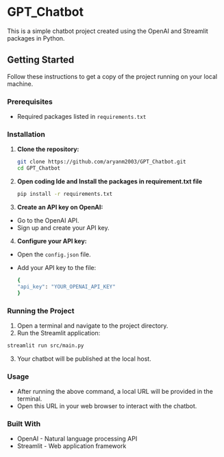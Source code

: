 # GPT_Chatbot

This is a simple chatbot project created using the OpenAI and Streamlit packages in Python.

## Getting Started

Follow these instructions to get a copy of the project running on your local machine.

### Prerequisites

- Required packages listed in `requirements.txt`

### Installation

1. **Clone the repository:**
   ```sh
   git clone https://github.com/aryanm2003/GPT_Chatbot.git
   cd GPT_Chatbot

2. **Open coding Ide and Install the packages in requirement.txt file**
    ```sh
    pip install -r requirements.txt

3. **Create an API key on OpenAI:**
- Go to the OpenAI API.
- Sign up and create your API key.

4. **Configure your API key:**
- Open the `config.json` file.
- Add your API key to the file:
  
  ```sh
  {
  "api_key": "YOUR_OPENAI_API_KEY"
  }

### Running the Project
1. Open a terminal and navigate to the project directory.
2. Run the Streamlit application:
  ```sh
  streamlit run src/main.py
```

3. Your chatbot will be published at the local host.

### Usage
- After running the above command, a local URL will be provided in the terminal.
- Open this URL in your web browser to interact with the chatbot.

### Built With
- OpenAI - Natural language processing API
- Streamlit - Web application framework
